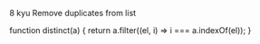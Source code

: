8 kyu
Remove duplicates from list

function distinct(a) {
  return  a.filter((el, i) => i === a.indexOf(el));
}
